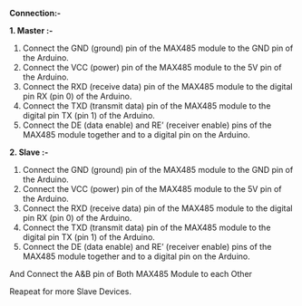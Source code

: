 **Connection:-** 


**1. Master :-**

  1. Connect the GND (ground) pin of the MAX485 module to the GND pin of the Arduino.
  2. Connect the VCC (power) pin of the MAX485 module to the 5V pin of the Arduino.
  3. Connect the RXD (receive data) pin of the MAX485 module to the digital pin RX (pin 0) of the Arduino.
  4. Connect the TXD (transmit data) pin of the MAX485 module to the digital pin TX (pin 1) of the Arduino.
  5. Connect the DE (data enable) and RE’ (receiver enable) pins of the MAX485 module together and to a digital pin on the Arduino.


**2. Slave :-**

  1. Connect the GND (ground) pin of the MAX485 module to the GND pin of the Arduino.
  2. Connect the VCC (power) pin of the MAX485 module to the 5V pin of the Arduino.
  3. Connect the RXD (receive data) pin of the MAX485 module to the digital pin RX (pin 0) of the Arduino.
  4. Connect the TXD (transmit data) pin of the MAX485 module to the digital pin TX (pin 1) of the Arduino.
  5. Connect the DE (data enable) and RE’ (receiver enable) pins of the MAX485 module together and to a digital pin on the Arduino.


And Connect the A&B pin of Both MAX485 Module to each Other

Reapeat for more Slave Devices.
